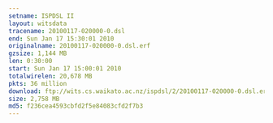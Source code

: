 ```yaml
---
setname: ISPDSL II
layout: witsdata
tracename: 20100117-020000-0.dsl
end: Sun Jan 17 15:30:01 2010
originalname: 20100117-020000-0.dsl.erf
gzsize: 1,144 MB
len: 0:30:00
start: Sun Jan 17 15:00:01 2010
totalwirelen: 20,678 MB
pkts: 36 million
download: ftp://wits.cs.waikato.ac.nz/ispdsl/2/20100117-020000-0.dsl.erf.gz
size: 2,758 MB
md5: f236cea4593cbfd2f5e84083cfd2f7b3
---
```

